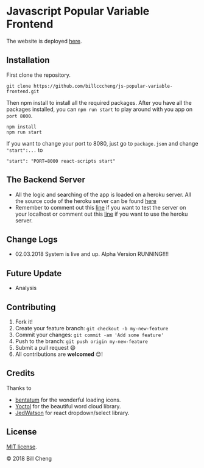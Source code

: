 # Javascript Popular Variable Frontend
The website is deployed [here](https://billcccheng.github.io/js-popular-variable-frontend/).

## Installation
First clone the repository.
```
git clone https://github.com/billcccheng/js-popular-variable-frontend.git
```

Then npm install to install all the required packages. After you have
all the packages installed, you can `npm run start` to play around with you app on `port 8000`.

```
npm install
npm run start
```
If you want to change your port to 8080, just go to `package.json` and change `"start":...` to

```
"start": "PORT=8000 react-scripts start"
```

## The Backend Server
* All the logic and searching of the app is loaded on a heroku server. All the source code of the heroku server can be
found [here](https://github.com/billcccheng/js-popular-variable-server)
* Remember to comment out this [line](https://github.com/billcccheng/js-popular-variable-frontend/blob/master/src/actions/fetchDataAction.js#L5) if you want to test the server on your localhost or comment out this [line](https://github.com/billcccheng/js-popular-variable-frontend/blob/master/src/actions/fetchDataAction.js#L4) if you want to use the heroku server.

## Change Logs
* 02.03.2018 System is live and up. Alpha Version RUNNING!!!!

## Future Update
* Analysis

## Contributing
1. Fork it!
2. Create your feature branch: `git checkout -b my-new-feature`
3. Commit your changes: `git commit -am 'Add some feature'`
4. Push to the branch: `git push origin my-new-feature`
5. Submit a pull request :smile:
6. All contributions are **welcomed** :blush:!

## Credits
Thanks to 
* [bentatum](https://github.com/bentatum/better-react-spinkit) for the wonderful loading icons.
* [Yoctol](https://github.com/Yoctol/react-d3-cloud) for the beautiful word cloud library.
* [JedWatson](https://github.com/JedWatson/react-select) for react dropdown/select library.

## License
[MIT license](http://opensource.org/licenses/MIT).

© 2018 Bill Cheng
